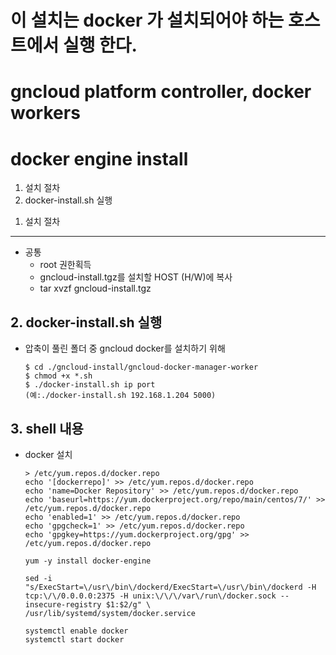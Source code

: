 # 이 설치는 docker 가 설치되어야 하는 호스트에서 실행 한다.
# gncloud platform controller, docker workers
# docker engine install


1. 설치 절차
2. docker-install.sh 실행

<span></span>
1. 설치 절차
------------

- 공통 
    - root 권한획득
    - gncloud-install.tgz를 설치할 HOST (H/W)에 복사
    - tar xvzf gncloud-install.tgz

<span></span>
2. docker-install.sh 실행
-------------------------

- 압축이 풀린 폴더 중 gncloud docker를 설치하기 위해

    ```
    $ cd ./gncloud-install/gncloud-docker-manager-worker
    $ chmod +x *.sh
    $ ./docker-install.sh ip port 
	(예:./docker-install.sh 192.168.1.204 5000)
    ```

<span></span>
3. shell 내용
------------
- docker 설치
    ```
    > /etc/yum.repos.d/docker.repo
    echo '[dockerrepo]' >> /etc/yum.repos.d/docker.repo
    echo 'name=Docker Repository' >> /etc/yum.repos.d/docker.repo
    echo 'baseurl=https://yum.dockerproject.org/repo/main/centos/7/' >> /etc/yum.repos.d/docker.repo
    echo 'enabled=1' >> /etc/yum.repos.d/docker.repo
    echo 'gpgcheck=1' >> /etc/yum.repos.d/docker.repo
    echo 'gpgkey=https://yum.dockerproject.org/gpg' >> /etc/yum.repos.d/docker.repo

    yum -y install docker-engine

    sed -i "s/ExecStart=\/usr\/bin\/dockerd/ExecStart=\/usr\/bin\/dockerd -H tcp:\/\/0.0.0.0:2375 -H unix:\/\/\/var\/run\/docker.sock --insecure-registry $1:$2/g" \
    /usr/lib/systemd/system/docker.service

    systemctl enable docker
    systemctl start docker
    ```
